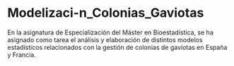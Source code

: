 # Modelizaci-n_Colonias_Gaviotas
En la asignatura de Especialización del Máster en Bioestadística, se ha asignado como tarea el análisis y elaboración de distintos modelos estadísticos relacionados con la gestión de colonias de gaviotas en España y Francia.
